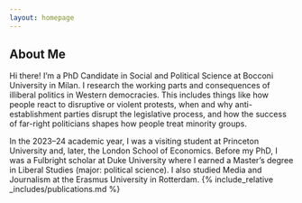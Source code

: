 ```yaml
---
layout: homepage
---
```


## About Me

Hi there! I’m a PhD Candidate in Social and Political Science at Bocconi University in Milan. I research the working parts and consequences of illiberal politics in Western democracies. This includes things like how people react to disruptive or violent protests, when and why anti-establishment parties disrupt the legislative process, and how the success of far-right politicians shapes how people treat minority groups.

In the 2023–24 academic year, I was a visiting student at Princeton University and, later, the London School of Economics.  Before my PhD, I was a Fulbright scholar at Duke University where I earned a Master’s degree in Liberal Studies (major: political science). I also studied Media and Journalism at the Erasmus University in Rotterdam. 
{% include_relative _includes/publications.md %}
